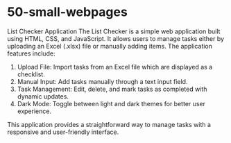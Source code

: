 # 50-small-webpages

List Checker Application
The List Checker is a simple web application built using HTML, CSS, and JavaScript. It allows users to manage tasks either by uploading an Excel (.xlsx) file or manually adding items. The application features include:

1. Upload File: Import tasks from an Excel file which are displayed as a checklist.
2. Manual Input: Add tasks manually through a text input field.
3. Task Management: Edit, delete, and mark tasks as completed with dynamic updates.
4. Dark Mode: Toggle between light and dark themes for better user experience.

This application provides a straightforward way to manage tasks with a responsive and user-friendly interface.
